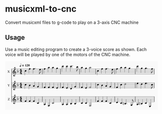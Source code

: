 # musicxml-to-cnc
Convert musicxml files to g-code to play on a 3-axis CNC machine

## Usage
Use a music editing program to create a 3-voice score as shown. Each voice will be played by one of the motors of the CNC machine.

![alt text](image.png)